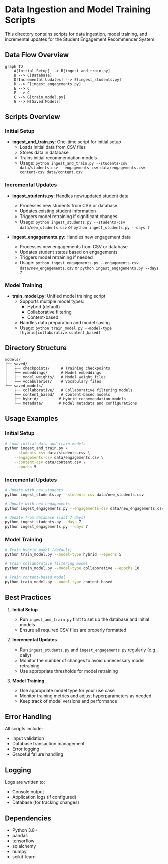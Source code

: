 # Data Ingestion and Model Training Scripts

This directory contains scripts for data ingestion, model training, and incremental updates for the Student Engagement Recommender System.

## Data Flow Overview

```mermaid
graph TD
    A[Initial Setup] --> B[ingest_and_train.py]
    B --> C[Database]
    D[Incremental Updates] --> E[ingest_students.py]
    D --> F[ingest_engagements.py]
    E --> C
    F --> C
    C --> G[train_model.py]
    G --> H[Saved Models]
```

## Scripts Overview

### Initial Setup
- **ingest_and_train.py**: One-time script for initial setup
  - Loads initial data from CSV files
  - Stores data in database
  - Trains initial recommendation models
  - Usage: `python ingest_and_train.py --students-csv data/students.csv --engagements-csv data/engagements.csv --content-csv data/content.csv`

### Incremental Updates
- **ingest_students.py**: Handles new/updated student data
  - Processes new students from CSV or database
  - Updates existing student information
  - Triggers model retraining if significant changes
  - Usage: `python ingest_students.py --students-csv data/new_students.csv` or `python ingest_students.py --days 7`

- **ingest_engagements.py**: Handles new engagement data
  - Processes new engagements from CSV or database
  - Updates student states based on engagements
  - Triggers model retraining if needed
  - Usage: `python ingest_engagements.py --engagements-csv data/new_engagements.csv` or `python ingest_engagements.py --days 7`

### Model Training
- **train_model.py**: Unified model training script
  - Supports multiple model types:
    - Hybrid (default)
    - Collaborative filtering
    - Content-based
  - Handles data preparation and model saving
  - Usage: `python train_model.py --model-type [hybrid|collaborative|content_based]`

## Directory Structure

```
models/
├── saved/
│   ├── checkpoints/     # Training checkpoints
│   ├── embeddings/      # Model embeddings
│   ├── model_weights/   # Model weight files
│   └── vocabularies/    # Vocabulary files
└── saved_models/
    ├── collaborative/   # Collaborative filtering models
    ├── content_based/   # Content-based models
    ├── hybrid/         # Hybrid recommendation models
    └── metadata/       # Model metadata and configurations
```

## Usage Examples

### Initial Setup
```bash
# Load initial data and train models
python ingest_and_train.py \
    --students-csv data/students.csv \
    --engagements-csv data/engagements.csv \
    --content-csv data/content.csv \
    --epochs 5
```

### Incremental Updates
```bash
# Update with new students
python ingest_students.py --students-csv data/new_students.csv

# Update with new engagements
python ingest_engagements.py --engagements-csv data/new_engagements.csv

# Update from database (last 7 days)
python ingest_students.py --days 7
python ingest_engagements.py --days 7
```

### Model Training
```bash
# Train hybrid model (default)
python train_model.py --model-type hybrid --epochs 5

# Train collaborative filtering model
python train_model.py --model-type collaborative --epochs 10

# Train content-based model
python train_model.py --model-type content_based
```

## Best Practices

1. **Initial Setup**
   - Run `ingest_and_train.py` first to set up the database and initial models
   - Ensure all required CSV files are properly formatted

2. **Incremental Updates**
   - Run `ingest_students.py` and `ingest_engagements.py` regularly (e.g., daily)
   - Monitor the number of changes to avoid unnecessary model retraining
   - Use appropriate thresholds for model retraining

3. **Model Training**
   - Use appropriate model type for your use case
   - Monitor training metrics and adjust hyperparameters as needed
   - Keep track of model versions and performance

## Error Handling

All scripts include:
- Input validation
- Database transaction management
- Error logging
- Graceful failure handling

## Logging

Logs are written to:
- Console output
- Application logs (if configured)
- Database (for tracking changes)

## Dependencies

- Python 3.8+
- pandas
- tensorflow
- sqlalchemy
- numpy
- scikit-learn 